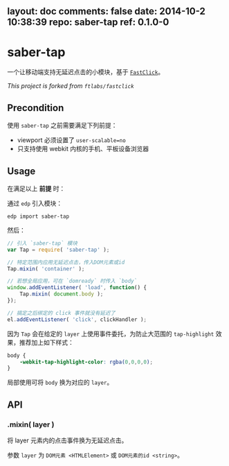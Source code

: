 layout: doc
comments: false
date: 2014-10-2 10:38:39
repo: saber-tap
ref: 0.1.0-0
---

# saber-tap

一个让移动端支持无延迟点击的小模块，基于 [`FastClick`](https://github.com/ftlabs/fastclick)。

*This project is forked from `ftlabs/fastclick`*

## Precondition

使用 `saber-tap` 之前需要满足下列前提：

- viewport 必须设置了 `user-scalable=no`
- 只支持使用 webkit 内核的手机、平板设备浏览器

## Usage

在满足以上 **前提** 时：

通过 `edp` 引入模块：

    edp import saber-tap

然后：

```javascript
// 引入 `saber-tap` 模块
var Tap = require( 'saber-tap' );

// 特定范围内应用无延迟点击，传入DOM元素或id
Tap.mixin( 'container' );

// 若想全局应用，可在 `domready` 时传入 `body`
window.addEventListener( 'load', function() {
    Tap.mixin( document.body );
});

// 搞定之后绑定的 click 事件就没有延迟了
el.addEventListener( 'click', clickHandler );
```

因为 `Tap` 会在给定的 `layer` 上使用事件委托，为防止大范围的 `tap-highlight` 效果，推荐加上如下样式：

```css
body {
    -webkit-tap-highlight-color: rgba(0,0,0,0);
}
```

局部使用可将 `body` 换为对应的 `layer`。

## API

### .mixin( layer )

将 layer 元素内的点击事件换为无延迟点击。

参数 `layer` 为 `DOM元素 <HTMLElement>` 或 `DOM元素的id <string>`。
